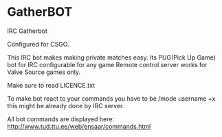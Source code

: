 # GatherBOT
IRC Gatherbot

Configured for CSGO.

This IRC bot makes making private matches easy. Its PUG(Pick Up Game) bot for IRC configurable for any game
Remote control server works for Valve Source games only.

Make sure to read LICENCE.txt

To make bot react to your commands you have to be /mode username +x this might be already done by IRC server.

All bot commands are displayed here: http://www.tud.ttu.ee/web/ensaar/commands.html
